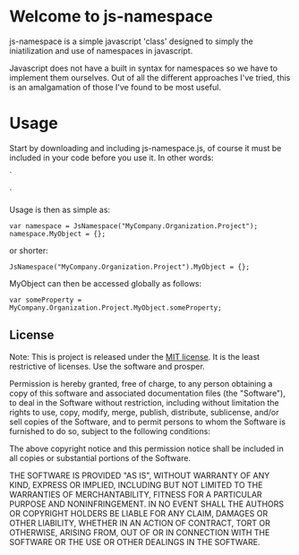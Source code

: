 Welcome to js-namespace
=======================

js-namespace is a simple javascript 'class' designed to simply the iniatilization and use of namespaces in javascript.

Javascript does not have a built in syntax for namespaces so we have to implement them ourselves. Out of all the different approaches I've tried, this is an amalgamation of those I've found to be most useful.

Usage
=====

Start by downloading and including js-namespace.js, of course it must be included in your code before you use it. In other words:

`<script src="js-namespace.js"></script>
<script src="money-maker.js"></script>`

Usage is then as simple as:

`var namespace = JsNamespace("MyCompany.Organization.Project");
namespace.MyObject = {};`

or shorter:

`JsNamespace("MyCompany.Organization.Project").MyObject = {};`

MyObject can then be accessed globally as follows:

`var someProperty = MyCompany.Organization.Project.MyObject.someProperty;`


License
-------
Note: This is project is released under the [MIT license](http://opensource.org/licenses/MIT). It is the least restrictive of licenses. Use the software and prosper.

Permission is hereby granted, free of charge, to any person obtaining a copy of this software and associated documentation files (the "Software"), to deal in the Software without restriction, including without limitation the rights to use, copy, modify, merge, publish, distribute, sublicense, and/or sell copies of the Software, and to permit persons to whom the Software is furnished to do so, subject to the following conditions:

The above copyright notice and this permission notice shall be included in all copies or substantial portions of the Software.

THE SOFTWARE IS PROVIDED "AS IS", WITHOUT WARRANTY OF ANY KIND, EXPRESS OR IMPLIED, INCLUDING BUT NOT LIMITED TO THE WARRANTIES OF MERCHANTABILITY, FITNESS FOR A PARTICULAR PURPOSE AND NONINFRINGEMENT. IN NO EVENT SHALL THE AUTHORS OR COPYRIGHT HOLDERS BE LIABLE FOR ANY CLAIM, DAMAGES OR OTHER LIABILITY, WHETHER IN AN ACTION OF CONTRACT, TORT OR OTHERWISE, ARISING FROM, OUT OF OR IN CONNECTION WITH THE SOFTWARE OR THE USE OR OTHER DEALINGS IN THE SOFTWARE.